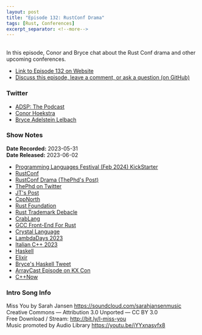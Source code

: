 ```yaml
---
layout: post
title: "Episode 132: RustConf Drama"
tags: [Rust, Conferences]
excerpt_separator: <!--more-->
---
```



<br>In this episode, Conor and Bryce chat about the Rust Conf drama and other upcoming conferences.
 
<!--more-->

* [Link to Episode 132 on Website](https://adspthepodcast.com/2023/06/02/Episode-132.html)
* [Discuss this episode, leave a comment, or ask a question (on GitHub)](https://github.com/codereport/adsp2/discussions/23)

### Twitter
 
* [ADSP: The Podcast](https://twitter.com/adspthepodcast)
* [Conor Hoekstra](https://twitter.com/code_report)
* [Bryce Adelstein Lelbach](https://twitter.com/blelbach)

### Show Notes
 
**Date Recorded:** 2023-05-31 <br>
**Date Released:** 2023-06-02

* [Programming Languages Festival (Feb 2024) KickStarter](https://www.kickstarter.com/projects/contextfree/programming-languages-festival-feb-2024)
* [RustConf](https://rustconf.com/)
* [RustConf Drama (ThePhd's Post)](https://thephd.dev/i-am-no-longer-speaking-at-rustconf-2023)
* [ThePhd on Twitter](https://twitter.com/__phantomderp)
* [JT's Post](https://www.jntrnr.com/why-i-left-rust/)
* [CppNorth](https://cppnorth.ca/)
* [Rust Foundation](https://foundation.rust-lang.org/)
* [Rust Trademark Debacle](https://kimono-koans.github.io/trademark/)
* [CrabLang](https://crablang.org/)
* [GCC Front-End For Rust](https://rust-gcc.github.io/)
* [Crystal Language](https://crystal-lang.org/)
* [LambdaDays 2023](https://www.lambdadays.org/lambdadays2023)
* [Italian C++ 2023](https://italiancpp.github.io/con23/)
* [Haskell](https://www.haskell.org/)
* [Elixir](https://elixir-lang.org/)
* [Bryce's Haskell Tweet](https://twitter.com/blelbach/status/1662956603820187651?s=20)
* [ArrayCast Episode on KX Con](https://www.arraycast.com/episodes/episode54-kxcon23)
* [C++Now](https://cppnow.org/)

### Intro Song Info
 
Miss You by Sarah Jansen https://soundcloud.com/sarahjansenmusic<br>
Creative Commons — Attribution 3.0 Unported — CC BY 3.0<br>
Free Download / Stream: http://bit.ly/l-miss-you<br>
Music promoted by Audio Library https://youtu.be/iYYxnasvfx8<br>
